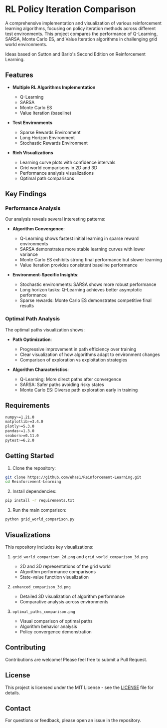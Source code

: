 # RL Policy Iteration Comparison

A comprehensive implementation and visualization of various reinforcement learning algorithms, focusing on policy iteration methods across different test environments. This project compares the performance of Q-Learning, SARSA, Monte Carlo ES, and Value Iteration algorithms in challenging grid world environments.

Ideas based on Sutton and Barlo's Second Edition on Reinforcement Learning.

## Features

- **Multiple RL Algorithms Implementation**
  - Q-Learning
  - SARSA
  - Monte Carlo ES
  - Value Iteration (baseline)

- **Test Environments**
  - Sparse Rewards Environment
  - Long Horizon Environment
  - Stochastic Rewards Environment

- **Rich Visualizations**
  - Learning curve plots with confidence intervals
  - Grid world comparisons in 2D and 3D
  - Performance analysis visualizations
  - Optimal path comparisons

## Key Findings

### Performance Analysis
Our analysis reveals several interesting patterns:

- **Algorithm Convergence**:
  - Q-Learning shows fastest initial learning in sparse reward environments
  - SARSA demonstrates more stable learning curves with lower variance
  - Monte Carlo ES exhibits strong final performance but slower learning
  - Value Iteration provides consistent baseline performance

- **Environment-Specific Insights**:
  - Stochastic environments: SARSA shows more robust performance
  - Long horizon tasks: Q-Learning achieves better asymptotic performance
  - Sparse rewards: Monte Carlo ES demonstrates competitive final results

### Optimal Path Analysis
The optimal paths visualization shows:

- **Path Optimization**:
  - Progressive improvement in path efficiency over training
  - Clear visualization of how algorithms adapt to environment changes
  - Comparison of exploration vs exploitation strategies

- **Algorithm Characteristics**:
  - Q-Learning: More direct paths after convergence
  - SARSA: Safer paths avoiding risky states
  - Monte Carlo ES: Diverse path exploration early in training

## Requirements

```bash
numpy>=1.21.0
matplotlib>=3.4.0
plotly>=5.3.0
pandas>=1.3.0
seaborn>=0.11.0
pytest>=6.2.0
```

## Getting Started

1. Clone the repository:
```bash
git clone https://github.com/ehas1/Reinforcement-Learning.git
cd Reinforcement-Learning
```

2. Install dependencies:
```bash
pip install -r requirements.txt
```

3. Run the main comparison:
```bash
python grid_world_comparison.py
```

## Visualizations

This repository includes key visualizations:

1. `grid_world_comparison_2d.png` and `grid_world_comparison_3d.png`
   - 2D and 3D representations of the grid world
   - Algorithm performance comparisons
   - State-value function visualization

2. `enhanced_comparison_3d.png`
   - Detailed 3D visualization of algorithm performance
   - Comparative analysis across environments

3. `optimal_paths_comparison.png`
   - Visual comparison of optimal paths
   - Algorithm behavior analysis
   - Policy convergence demonstration

## Contributing

Contributions are welcome! Please feel free to submit a Pull Request.

## License

This project is licensed under the MIT License - see the [LICENSE](LICENSE) file for details.

## Contact

For questions or feedback, please open an issue in the repository. 
